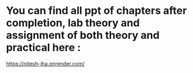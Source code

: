 # You can find all ppt of chapters after completion, lab theory and assignment of both theory and practical here :

https://nitesh-jha.onrender.com/
